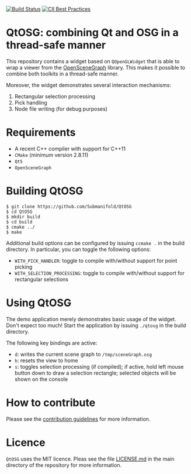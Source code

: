 [![Build Status](https://travis-ci.org/Submanifold/QtOSG.svg?branch=master)](https://travis-ci.org/Submanifold/QtOSG) [![CII Best Practices](https://bestpractices.coreinfrastructure.org/projects/1074/badge)](https://bestpractices.coreinfrastructure.org/projects/1074)

# QtOSG: combining Qt and OSG in a thread-safe manner

This repository contains a widget based on `QOpenGLWidget` that is able
to wrap a viewer from the [OpenSceneGraph](http://www.openscenegraph.org) library.
This makes it possible to combine both toolkits in a thread-safe manner.

Moreover, the widget demonstrates several interaction mechanisms:

1. Rectangular selection processing
2. Pick handling
3. Node file writing (for debug purposes)

# Requirements

* A recent C++ compiler with support for C++11
* `CMake` (minimum version 2.8.11)
* `Qt5`
* `OpenSceneGraph`

# Building QtOSG

    $ git clone https://github.com/Submanifold/QtOSG
    $ cd QtOSG
    $ mkdir build
    $ cd build
    $ cmake ../
    $ make

Additional build options can be configured by issuing `ccmake .` in the
build directory. In particular, you can toggle the following options:

* `WITH_PICK_HANDLER`: toggle to compile with/without support for point
  picking
* `WITH_SELECTION_PROCESSING`: toggle to compile with/without support
  for rectangular selections

# Using QtOSG

The demo application merely demonstrates basic usage of the widget.
Don't expect too much! Start the application by issuing `./qtosg` in the
build directory.

The following key bindings are active:

* `d`: writes the current scene graph to `/tmp/sceneGraph.osg`
* `h`: resets the view to home 
* `s`: toggles selection processing (if compiled); if active, hold left
  mouse button down to draw a selection rectangle; selected objects will
  be shown on the console

# How to contribute

Please see the [contribution guidelines](CONTRIBUTING.md) for more
information.

# Licence

`QtOSG` uses the MIT licence. Pleas see the file
[LICENSE.md](LICENSE.md) in the main directory of the repository for
more information.
